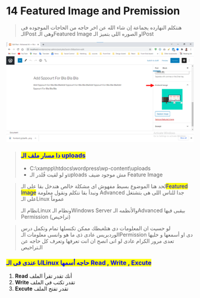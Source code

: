 # 14 Featured Image and Premission

> هنتكلم النهارده يجماعة إن شاء الله عن اخر حاجه من الحاجات الموجوده فى الـPost وهى الـFeatured Image او الصوره اللى بتميز الـPost

![](<.gitbook/assets/WordPress - image premission.png>)

> ### <mark style="color:blue;">**دا مسار ملف الـ uploads**</mark>&#x20;
>
> * C:\xampp\htdocs\wordpress\wp-content\uploads
> * و لو لقيت فُلدر الـuploads مش موجود ضيف Feature Image



> لحد هنا الموضوع بسيط مفهوش اى مشكلة خالص هندخل بقا على الـ<mark style="color:blue;">Featured Image</mark> ونبدأ بقا نتكلم ونقول معلومة Advanced جدا للناس اللى هى بتشتغل على الـLinux عموماً
>
> نظام الـLinux ونظام الـWindows Server والأنظمه الـAdvanced بيقبى فيها Permission (تراخيص)

> لو حسيت ان المعلومات دى هتلغبطك ممكن تكنسلها تمام وتكمل درس الوردبريس عادى ذى ما هو وانسى معلومات الـPermission دى او أسمعها و خليها تعدى مرور الكرام عادى لو انى انصح ان انت تعرفها وتعرف كل حاجه عن الـتراخيص



### <mark style="color:blue;">انا عندى فى الـLinux حاجه أسمها Read , Write , Excute</mark>

1. **Read** أنك تقدر تقرأ الملف
2. **Write** تقدر تكتب فى الملف
3. **Excute** تقدر تفتح الملف

